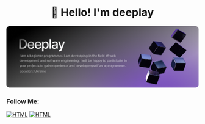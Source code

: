 <h1 align="center">👋 Hello! I'm deeplay </h1>

![Header](https://github.com/qqdeeplay/qqdeeplay/blob/main/assets/logo.png)

### Follow Me:
[![HTML](https://img.shields.io/badge/-telegram-070404?style=for-the-badge&logo=telegram&logoColor=3772a2)](https://t.me/qqdeeplay)
[![HTML](https://img.shields.io/badge/-Discord-36393F?style=flat-square&logo=discord&logoColor=white)]([https://t.me/qqdeeplay](https://discordapp.com/users/1262041531901018203))


